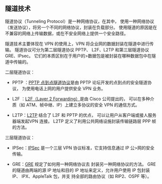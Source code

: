 ## 隧道技术

隧道协议（Tunneling Protocol）是一种网络协议，在其中，
使用一种网络协议（发送协议），将另一个不同的网络协议，封装在负载部分。
使用隧道的原因是在不兼容的网络上传输数据，或在不安全网络上提供一个安全路径。


隧道技术主要体现在 VPN 的使用上，VPN 将企业网的数据封装在隧道中进行传输。
隧道协议可分为第二层隧道协议 PPTP、 L2F、L2TP 和第三层隧道协议 GRE、IPsec。 它们的本质区别在于用户的>数据包是被封装在哪种数据包中在隧道中传输的。

二层隧道协议：

 * PPTP ：[PPTP 点到点隧道协议](https://en.wikipedia.org/wiki/Point-to-Point_Tunneling_Protocol)是由 PPTP 论坛开发的点到点的安全隧道协议，
为使用电话上网的用户提供安全 VPN 业务。

 * L2F ：[L2F（Layer 2 Forwarding）](https://en.wikipedia.org/wiki/Layer_2_Forwarding_Protocol)是由 Cisco 公司提出的，
可以在多种介质（如 ATM、帧中继、IP）上建立多协议的安全 VPN 的通信方式。

 * L2TP：[L2TP](https://en.wikipedia.org/wiki/Layer_2_Tunneling_Protocol) 结合了 L2F 和 PPTP 的优点，
可以让用户从客户端或接人服务器端发起VPN 连接。
L2TP 定义了利用公共网络设施封装传输链路层 PPP 帧的方法。


三层隧道协议：

 * IPSec：[IPSec](https://en.wikipedia.org/wiki/IPsec) 是一个三层 VPN 协议标准，它支持信息通过 IP 公>网的安全传输。

 * GRE：[GRE](https://en.wikipedia.org/wiki/Generic_Routing_Encapsulation) 规定了如何用一种网络协议去
封装另一种网络协议的方法。
GRE 的隧道由两端的源 IP 地址和目的 IP 地址来定义，允许用户使用 IP 包封装 IP、 IPX、AppleTalk 包，并支
持全部的路由协议（如 RIP2、OSPF 等）。
